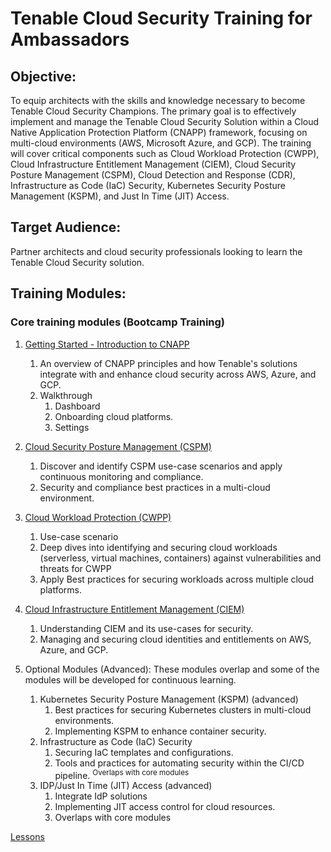 <!--

Developed by:  Rick Devera
Company:  Tenable
Product:  Tenable Cloud Security

-->

# Tenable Cloud Security Training for Ambassadors

## Objective: 

To equip architects with the skills and knowledge necessary to become Tenable Cloud Security Champions.  The primary goal is to effectively implement and manage the Tenable Cloud Security Solution within a Cloud Native Application Protection Platform (CNAPP) framework, focusing on multi-cloud environments (AWS, Microsoft Azure, and GCP). The training will cover critical components such as Cloud Workload Protection (CWPP), Cloud Infrastructure Entitlement Management (CIEM), Cloud Security Posture Management (CSPM), Cloud Detection and Response (CDR), Infrastructure as Code (IaC) Security, Kubernetes Security Posture Management (KSPM), and Just In Time (JIT) Access.

## Target Audience: 
Partner architects and cloud security professionals looking to learn the Tenable Cloud Security solution.

## Training Modules:
### Core training modules (Bootcamp Training)

1. [Getting Started - Introduction to CNAPP](lessons/module-1-getting-started.md)
    1.  An overview of CNAPP principles and how Tenable's solutions integrate with and enhance cloud security across AWS, Azure, and GCP.
    1.  Walkthrough 
        1.  Dashboard
        1.  Onboarding cloud platforms.
        1.  Settings
1.  [Cloud Security Posture Management (CSPM)](lessons/module-3-cspm-workbook.md)
    1.  Discover and identify CSPM  use-case scenarios and apply  continuous monitoring and compliance.
    1.  Security and compliance best practices in a multi-cloud environment.
1.  [Cloud Workload Protection (CWPP)](lessons/module-2-cwpp-workbook.mdmodule-2)
    1.  Use-case scenario
    1.  Deep dives into identifying and securing cloud workloads (serverless, virtual machines, containers) against vulnerabilities and threats for CWPP
    1.  Apply Best practices for securing workloads across multiple cloud platforms.
1.  [Cloud Infrastructure Entitlement Management (CIEM)](lessons/module-4-ciem-workbook.md)
    1.  Understanding CIEM and its use-cases for security.
    1.  Managing and securing cloud identities and entitlements on AWS, Azure, and GCP.

1.  Optional Modules (Advanced):
    These modules overlap and some of the modules will be developed for continuous learning.
    1.  Kubernetes Security Posture Management (KSPM) (advanced)
        1.  Best practices for securing Kubernetes clusters in multi-cloud environments.
        1.  Implementing KSPM to enhance container security.
    1.  Infrastructure as Code (IaC) Security
        1.  Securing IaC templates and configurations.
        1.  Tools and practices for automating security within the CI/CD pipeline.
        <sup>Overlaps with core modules</sup>
    1.  IDP/Just In Time (JIT) Access (advanced)
        1.  Integrate IdP solutions
        1.  Implementing JIT access control for cloud resources.
        1.  Overlaps with core modules

[Lessons](/ambassador/lessons)